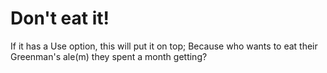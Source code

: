 # Don't eat it!
If it has a Use option, this will put it on top; Because who wants to eat their Greenman's ale(m) they spent a month
getting?